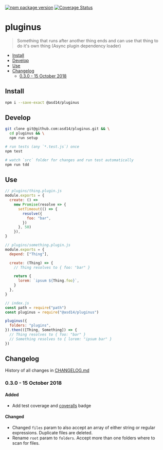 
<!-- markdownlint-disable line-length -->
[![npm package version](https://badge.fury.io/js/%40asd14%2Fpluginus.svg)](https://badge.fury.io/js/%40asd14%2Fpluginus)
[![Coverage Status](https://coveralls.io/repos/github/asd14/pluginus/badge.svg)](https://coveralls.io/github/asd14/pluginus)

# pluginus

> Something that runs after another thing ends and can use that thing to do it's own thing (Async plugin dependency loader)

<!-- MarkdownTOC levels="1,2,3" autolink="true" indent="  " -->

- [Install](#install)
- [Develop](#develop)
- [Use](#use)
- [Changelog](#changelog)
  - [0.3.0 - 15 October 2018](#030---15-october-2018)

<!-- /MarkdownTOC -->

## Install

```bash
npm i --save-exact @asd14/pluginus
```

## Develop

```bash
git clone git@github.com:asd14/pluginus.git && \
  cd pluginus && \
  npm run setup

# run tests (any `*.test.js`) once
npm test

# watch `src` folder for changes and run test automatically
npm run tdd
```

## Use

```js
// plugins/thing.plugin.js
module.exports = {
  create: () =>
    new Promise(resolve => {
      setTimeout(() => {
        resolve({
          foo: "bar",
        })
      }, 50)
    }),
}

// plugins/something.plugin.js
module.exports = {
  depend: ["Thing"],

  create: (Thing) => {
    // Thing resolves to { foo: "bar" }

    return {
      lorem: `ipsum ${Thing.foo}`,
    }
  },
}

// index.js
const path = require("path")
const pluginus = require("@asd14/pluginus")

pluginus({
  folders: "plugins",
}).then(([Thing, Something]) => {
  // Thing resolves to { foo: "bar" }
  // Something resolves to { lorem: "ipsum bar" }
})
```

## Changelog

History of all changes in [CHANGELOG.md](/CHANGELOG.md)

### 0.3.0 - 15 October 2018

#### Added

- Add test coverage and [coveralls](https://coveralls.io/github/asd14/pluginus) badge

#### Changed

- Changed `files` param to also accept an array of either string or regular expressions. Duplicate files are deleted.
- Rename `root` param to `folders`. Accept more than one folders where to scan for files.
